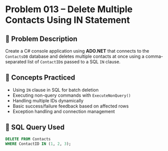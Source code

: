 # Problem 013 – Delete Multiple Contacts Using IN Statement

## 🧠 Problem Description

Create a C# console application using **ADO.NET** that connects to the `ContactsDB` database and deletes multiple contacts at once using a comma-separated list of `ContactID`s passed to a SQL `IN` clause.

## 🔗 Concepts Practiced

- Using `IN` clause in SQL for batch deletion
- Executing non-query commands with `ExecuteNonQuery()`
- Handling multiple IDs dynamically
- Basic success/failure feedback based on affected rows
- Exception handling and connection management

## 🧾 SQL Query Used

```sql
DELETE FROM Contacts
WHERE ContactID IN (1, 2, 3);
